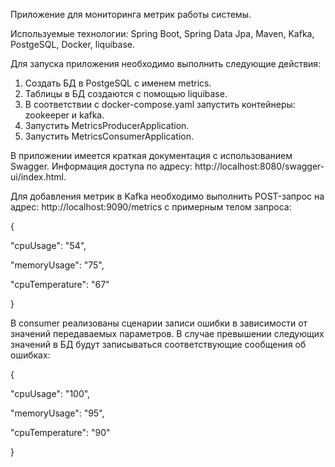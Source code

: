 Приложение для мониторинга метрик работы системы.

Используемые технологии: Spring Boot, Spring Data Jpa, Maven, Kafka, PostgeSQL, Docker, liquibase.

Для запуска приложения необходимо выполнить следующие действия:
1. Создать БД в PostgeSQL с именем metrics.
2. Таблицы в БД создаются с помощью liquibase.
3. В соответствии с docker-compose.yaml запустить контейнеры: zookeeper и kafka.
4. Запустить MetricsProducerApplication.
5. Запустить MetricsConsumerApplication.

В приложении имеется краткая документация с использованием Swagger.
Информация доступа по адресу: http://localhost:8080/swagger-ui/index.html.

Для добавления метрик в Kafka необходимо выполнить POST-запрос на адрес: http://localhost:9090/metrics с примерным телом запроса:

{

"cpuUsage": "54",

"memoryUsage": "75",

"cpuTemperature": "67"

}

В consumer реализованы сценарии записи ошибки в зависимости от значений передаваемых параметров. В случае превышении следующих значений в БД будут записываться соответствующие сообщения об ошибках:

{

"cpuUsage": "100",

"memoryUsage": "95",

"cpuTemperature": "90"

}
